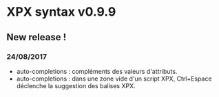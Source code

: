 # XPX syntax v0.9.9

## New release !

### 24/08/2017
* auto-completions : compléments des valeurs d'attributs.
* auto-completions : dans une zone vide d'un script XPX, Ctrl+Espace déclenche la suggestion des balises XPX.

